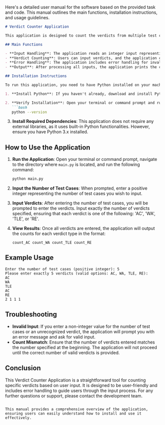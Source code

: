 Here's a detailed user manual for the software based on the provided task and code. This manual outlines the main functions, installation instructions, and usage guidelines.

```markdown
# Verdict Counter Application

This application is designed to count the verdicts from multiple test cases entered by the user. It provides a simple interface for users to input verdicts and receive counts for each type of verdict.

## Main Functions

- **Input Handling**: The application reads an integer input representing the number of test cases and validates it to ensure it is a positive integer.
- **Verdict Counting**: Users can input verdicts, and the application counts occurrences of each verdict type: 'AC', 'WA', 'TLE', and 'RE'.
- **Error Handling**: The application includes error handling for invalid inputs, ensuring that only valid verdicts are counted.
- **Output**: After processing all inputs, the application prints the counts of each verdict type in a specified format.

## Installation Instructions

To run this application, you need to have Python installed on your machine. Follow these steps to set up the environment:

1. **Install Python**: If you haven't already, download and install Python from [python.org](https://www.python.org/downloads/).

2. **Verify Installation**: Open your terminal or command prompt and run the following command to verify that Python is installed:
   ```bash
   python --version
   ```

3. **Install Required Dependencies**: This application does not require any external libraries, as it uses built-in Python functionalities. However, ensure you have Python 3.x installed.

## How to Use the Application

1. **Run the Application**: Open your terminal or command prompt, navigate to the directory where `main.py` is located, and run the following command:
   ```bash
   python main.py
   ```

2. **Input the Number of Test Cases**: When prompted, enter a positive integer representing the number of test cases you wish to input.

3. **Input Verdicts**: After entering the number of test cases, you will be prompted to enter the verdicts. Input exactly the number of verdicts specified, ensuring that each verdict is one of the following: 'AC', 'WA', 'TLE', or 'RE'.

4. **View Results**: Once all verdicts are entered, the application will output the counts for each verdict type in the format:
   ```
   count_AC count_WA count_TLE count_RE
   ```

## Example Usage

```
Enter the number of test cases (positive integer): 5
Please enter exactly 5 verdicts (valid options: AC, WA, TLE, RE):
AC
WA
TLE
AC
RE
2 1 1 1
```

## Troubleshooting

- **Invalid Input**: If you enter a non-integer value for the number of test cases or an unrecognized verdict, the application will prompt you with an error message and ask for valid input.
- **Count Mismatch**: Ensure that the number of verdicts entered matches the number specified at the beginning. The application will not proceed until the correct number of valid verdicts is provided.

## Conclusion

This Verdict Counter Application is a straightforward tool for counting specific verdicts based on user input. It is designed to be user-friendly and includes error handling to guide users through the input process. For any further questions or support, please contact the development team.

```

This manual provides a comprehensive overview of the application, ensuring users can easily understand how to install and use it effectively.